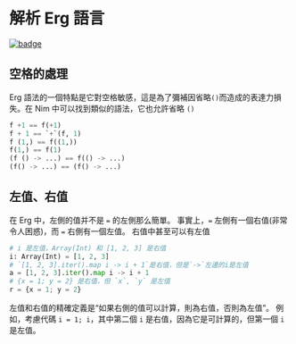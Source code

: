 # 解析 Erg 語言

[![badge](https://img.shields.io/endpoint.svg?url=https%3A%2F%2Fgezf7g7pd5.execute-api.ap-northeast-1.amazonaws.com%2Fdefault%2Fsource_up_to_date%3Fowner%3Derg-lang%26repos%3Derg%26ref%3Dmain%26path%3Ddoc/EN/compiler/parsing.md%26commit_hash%3D51de3c9d5a9074241f55c043b9951b384836b258)](https://gezf7g7pd5.execute-api.ap-northeast-1.amazonaws.com/default/source_up_to_date?owner=erg-lang&repos=erg&ref=main&path=doc/EN/compiler/parsing.md&commit_hash=51de3c9d5a9074241f55c043b9951b384836b258)

## 空格的處理

Erg 語法的一個特點是它對空格敏感，這是為了彌補因省略`()`而造成的表達力損失。在 Nim 中可以找到類似的語法，它也允許省略 `()`

```python
f +1 == f(+1)
f + 1 == `+`(f, 1)
f (1,) == f((1,))
f(1,) == f(1)
(f () -> ...) == f(() -> ...)
(f() -> ...) == (f() -> ...)
```

## 左值、右值

在 Erg 中，左側的值并不是 `=` 的左側那么簡單。
事實上，`=` 左側有一個右值(非常令人困惑)，而 `=` 右側有一個左值。
右值中甚至可以有左值

```python
# i 是左值，Array(Int) 和 [1, 2, 3] 是右值
i: Array(Int) = [1, 2, 3]
# `[1, 2, 3].iter().map i -> i + 1`是右值，但是`->`左邊的i是左值
a = [1, 2, 3].iter().map i -> i + 1
# {x = 1; y = 2} 是右值，但 `x`, `y` 是左值
r = {x = 1; y = 2}
```

左值和右值的精確定義是“如果右側的值可以計算，則為右值，否則為左值”。
例如，考慮代碼 ``i = 1; i``，其中第二個 `i` 是右值，因為它是可計算的，但第一個 `i` 是左值。
